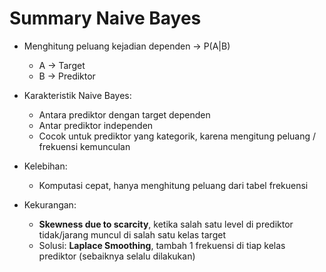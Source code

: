 
# Summary Naive Bayes

- Menghitung peluang kejadian dependen -> P(A|B)
    + A → Target
    + B → Prediktor
  
- Karakteristik Naive Bayes:
    + Antara prediktor dengan target dependen
    + Antar prediktor independen
    + Cocok untuk prediktor yang kategorik, karena mengitung peluang / frekuensi kemunculan
    
- Kelebihan:
    + Komputasi cepat, hanya menghitung peluang dari tabel frekuensi
    
- Kekurangan:
    + **Skewness due to scarcity**, ketika salah satu level di prediktor tidak/jarang muncul di salah satu kelas target
    + Solusi: **Laplace Smoothing**, tambah 1 frekuensi di tiap kelas prediktor (sebaiknya selalu dilakukan)